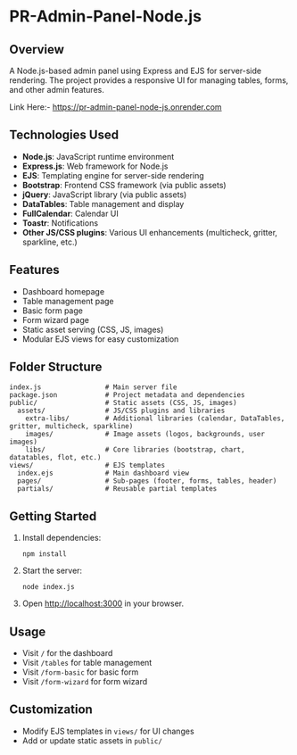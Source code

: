 # PR-Admin-Panel-Node.js

## Overview
A Node.js-based admin panel using Express and EJS for server-side rendering. The project provides a responsive UI for managing tables, forms, and other admin features.

Link Here:- https://pr-admin-panel-node-js.onrender.com

## Technologies Used
- **Node.js**: JavaScript runtime environment
- **Express.js**: Web framework for Node.js
- **EJS**: Templating engine for server-side rendering
- **Bootstrap**: Frontend CSS framework (via public assets)
- **jQuery**: JavaScript library (via public assets)
- **DataTables**: Table management and display
- **FullCalendar**: Calendar UI
- **Toastr**: Notifications
- **Other JS/CSS plugins**: Various UI enhancements (multicheck, gritter, sparkline, etc.)

## Features
- Dashboard homepage
- Table management page
- Basic form page
- Form wizard page
- Static asset serving (CSS, JS, images)
- Modular EJS views for easy customization

## Folder Structure
```
index.js                # Main server file
package.json            # Project metadata and dependencies
public/                 # Static assets (CSS, JS, images)
  assets/               # JS/CSS plugins and libraries
    extra-libs/         # Additional libraries (calendar, DataTables, gritter, multicheck, sparkline)
    images/             # Image assets (logos, backgrounds, user images)
    libs/               # Core libraries (bootstrap, chart, datatables, flot, etc.)
views/                  # EJS templates
  index.ejs             # Main dashboard view
  pages/                # Sub-pages (footer, forms, tables, header)
  partials/             # Reusable partial templates
```

## Getting Started
1. Install dependencies:
   ```
   npm install
   ```
2. Start the server:
   ```
   node index.js
   ```
3. Open [http://localhost:3000](http://localhost:3000) in your browser.

## Usage
- Visit `/` for the dashboard
- Visit `/tables` for table management
- Visit `/form-basic` for basic form
- Visit `/form-wizard` for form wizard

## Customization
- Modify EJS templates in `views/` for UI changes
- Add or update static assets in `public/`
